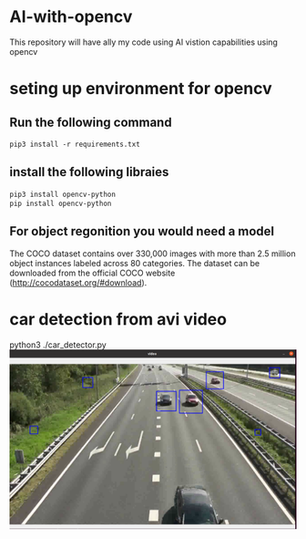 # AI-with-opencv
This repository will have ally my code using AI vistion capabilities using opencv
# seting up environment for opencv
## Run the following command
    pip3 install -r requirements.txt
## install the following libraies  
    pip3 install opencv-python
    pip install opencv-python
## For object regonition you would need a model
The COCO dataset contains over 330,000 images with more than 2.5 million object instances labeled across 80 categories.
The dataset can be downloaded from the official COCO website (http://cocodataset.org/#download).

# car detection from avi video
python3 ./car_detector.py
![Alt text](Car_detection.png?raw=true "car")<br>






    
